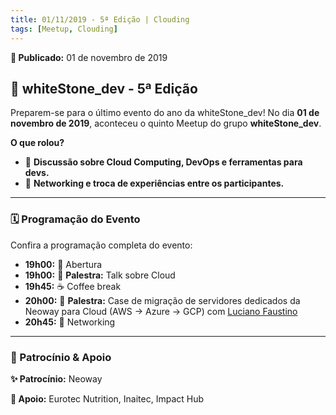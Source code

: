 ```yaml
---
title: 01/11/2019 - 5ª Edição | Clouding
tags: [Meetup, Clouding]
---
```


**📅 Publicado:** 01 de novembro de 2019

## 💪 whiteStone_dev - 5ª Edição

Preparem-se para o último evento do ano da whiteStone_dev! No dia **01 de novembro de 2019**, aconteceu o quinto Meetup do grupo **whiteStone_dev**.

**O que rolou?**

* 💬 **Discussão sobre Cloud Computing, DevOps e ferramentas para devs.**
* 🔄 **Networking e troca de experiências entre os participantes.**

---

### 🗓️ Programação do Evento

Confira a programação completa do evento:

* **19h00:** 🚪 Abertura
* **19h00:** 🌟 **Palestra:** Talk sobre Cloud
* **19h45:** ☕ Coffee break
* **20h00:** 🌟 **Palestra:** Case de migração de servidores dedicados da Neoway para Cloud (AWS -> Azure -> GCP) com [Luciano Faustino](https://www.linkedin.com/in/lborguetti/)
* **20h45:** 🤝 Networking

---

### 🏢 Patrocínio & Apoio

**✨ Patrocínio:** Neoway

**🤝 Apoio:** Eurotec Nutrition, Inaitec, Impact Hub
